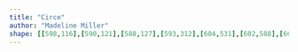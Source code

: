 ```yaml
---
title: "Circe"
author: "Madeline Miller"
shape: [[598,116],[590,121],[588,127],[593,312],[604,531],[602,588],[603,612],[600,639],[600,657],[597,667],[597,721],[600,780],[601,870],[603,906],[603,971],[608,1092],[609,1176],[611,1205],[610,1218],[612,1272],[614,1287],[614,1369],[617,1508],[619,1554],[621,1562],[621,1599],[623,1606],[622,1647],[624,1656],[625,1734],[627,1763],[632,1773],[636,1777],[647,1782],[669,1787],[727,1787],[736,1785],[773,1785],[785,1782],[819,1782],[849,1777],[853,1775],[860,1766],[862,1719],[860,1702],[861,1678],[857,1478],[857,1178],[855,1155],[856,1077],[854,1059],[855,723],[851,619],[852,574],[850,322],[853,313],[863,306],[889,305],[956,309],[977,305],[984,299],[986,294],[986,234],[983,223],[977,215],[961,205],[943,198],[934,191],[909,178],[886,161],[872,154],[864,147],[842,136],[828,136],[823,138],[815,138],[800,134],[736,131],[728,130],[716,125],[703,122],[678,122],[671,124],[633,123],[624,122],[605,116]]
---
```

